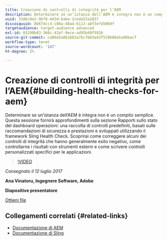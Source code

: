 ```yaml
---
title: Creazione di controlli di integrità per l’AEM
description: Determinare se un’istanza dell’AEM è integra non è un compito semplice. Questa sessione fornirà informazioni approfondite sulla sezione Rapporti di stato del dashboard operazioni.
uuid: 33d6c0e2-9bf8-443d-babe-2ceda52a1837
discoiquuid: 8b674cc3-c88a-48a4-b113-abf3efd5069f
targetaudience: target-audience advanced
exl-id: 03298b03-360c-43af-9ece-ad95b49f581b
source-git-commit: ca06e5a8b1602a7bcfb83a43f529680a5a96bacf
workflow-type: tm+mt
source-wordcount: '147'
ht-degree: 2%

---
```


# Creazione di controlli di integrità per l’AEM{#building-health-checks-for-aem}

Determinare se un’istanza dell’AEM è integra non è un compito semplice. Questa sessione fornirà approfondimenti sulla sezione Rapporti sullo stato del dashboard operazioni: una raccolta di controlli predefiniti, basati sulle raccomandazioni di sicurezza e prestazioni e sviluppati utilizzando il framework Sling Health Check. Scoprirai come correggere alcuni dei controlli di integrità che hanno generalmente esito negativo, come controllarne i risultati con strumenti esterni e come scrivere controlli personalizzati specifici per le applicazioni.

>[!VIDEO](https://video.tv.adobe.com/v/19026/?quality=9)

*Consegnato il 12 luglio 2017*

**Ana Vinatoru, Ingegnere Software, Adobe**

**Diapositive presentatore**

[Ottieni file](assets/aem-gems-health-checks-for-aem.pdf)

## Collegamenti correlati {#related-links}

* [Documentazione di AEM](https://docs.adobe.com/docs/en/aem/6-3/administer/operations/operations-dashboard.html#Health%20Reports)
* [Documentazione di Sling](https://sling.apache.org/documentation/bundles/sling-health-check-tool.html)

